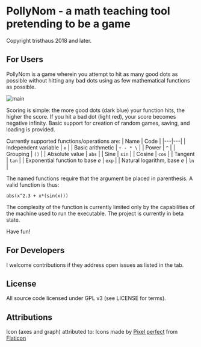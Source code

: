 ﻿# PollyNom - a math teaching tool pretending to be a game 

Copyright tristhaus 2018 and later.

## For Users

PollyNom is a game wherein you attempt to hit as many good dots as possible without hitting any bad dots using as few mathematical functions as possible.

![main](/../screenshot/screenshot.png?raw=true)

Scoring is simple: the more good dots (dark blue) your function hits, the higher the score. If you hit a bad dot (light red), your score becomes negative infinity. Basic support for creation of random games, saving, and loading is provided.

Currently supported functions/operations are:
| Name  | Code  |
|---|---|
| Independent variable | `x` | 
| Basic arithmetic | `+ - * \` |
| Power | `^` |
| Grouping |  `()` |
| Absolute value | `abs` |
| Sine | `sin` |
| Cosine | `cos` |
| Tangent | `tan` |
| Exponential function to base *e* | `exp` |
| Natural logarithm, base *e* | `ln` |

The named functions require that the argument be placed in parenthesis. A valid function is thus:

    abs(x^2.3 + x*(sin(x)))

The complexity of the function is currently limited only by the capabilities of the machine used to run the executable. The project is currently in beta state.

Have fun!

## For Developers

I welcome contributions if they address open issues as listed in the tab.

## License

All source code licensed under GPL v3 (see LICENSE for terms).

## Attributions

Icon (axes and graph) attributed to: Icons made by [Pixel perfect](https://www.flaticon.com/authors/pixel-perfect) from [Flaticon](https://www.flaticon.com/)
